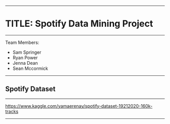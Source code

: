 -----

# TITLE: Spotify Data Mining Project
-----
Team Members:
- Sam Springer
- Ryan Power
- Jenna Dean
- Sean Mccormick

-----

## Spotify Dataset

-----

https://www.kaggle.com/yamaerenay/spotify-dataset-19212020-160k-tracks

-----
